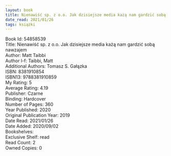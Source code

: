 ```yaml
---
layout: book
title: Nienawiść sp. z o.o. Jak dzisiejsze media każą nam gardzić sobą nawzajem
date_read: 2021/01/26
tags: książki
---
```


Book Id: 54858539<br />
Title: Nienawiść sp. z o.o. Jak dzisiejsze media każą nam gardzić sobą nawzajem<br />
Author: Matt Taibbi<br />
Author l-f: Taibbi, Matt<br />
Additional Authors: Tomasz S. Gałązka<br />
ISBN: 8381910854<br />
ISBN13: 9788381910859<br />
My Rating: 5<br />
Average Rating: 4.19<br />
Publisher: Czarne<br />
Binding: Hardcover<br />
Number of Pages: 360<br />
Year Published: 2020<br />
Original Publication Year: 2019<br />
Date Read: 2021/01/26<br />
Date Added: 2020/09/02<br />
Bookshelves: <br />
Exclusive Shelf: read<br />
Read Count: 2<br />
Owned Copies: 0<br />



